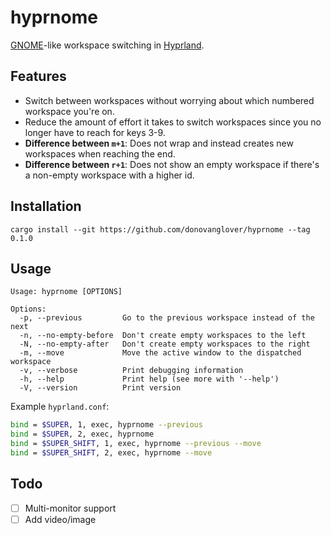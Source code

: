 # hyprnome

[GNOME](https://www.gnome.org/)-like workspace switching in [Hyprland](https://hyprland.org/).

## Features

- Switch between workspaces without worrying about which numbered workspace you're on.
- Reduce the amount of effort it takes to switch workspaces since you no longer have to reach for keys 3-9.
- **Difference between `m+1`**: Does not wrap and instead creates new workspaces when reaching the end.
- **Difference between `r+1`**: Does not show an empty workspace if there's a non-empty workspace with a higher id.

## Installation

```fish
cargo install --git https://github.com/donovanglover/hyprnome --tag 0.1.0
```

## Usage

```man
Usage: hyprnome [OPTIONS]

Options:
  -p, --previous         Go to the previous workspace instead of the next
  -n, --no-empty-before  Don't create empty workspaces to the left
  -N, --no-empty-after   Don't create empty workspaces to the right
  -m, --move             Move the active window to the dispatched workspace
  -v, --verbose          Print debugging information
  -h, --help             Print help (see more with '--help')
  -V, --version          Print version
```

Example `hyprland.conf`:

```bash
bind = $SUPER, 1, exec, hyprnome --previous
bind = $SUPER, 2, exec, hyprnome
bind = $SUPER_SHIFT, 1, exec, hyprnome --previous --move
bind = $SUPER_SHIFT, 2, exec, hyprnome --move
```

## Todo

- [ ] Multi-monitor support
- [ ] Add video/image
